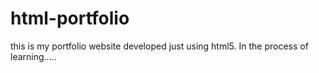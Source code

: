# html-portfolio
this is my portfolio website developed just using html5. In the process of learning.....
